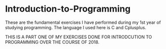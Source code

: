 # Introduction-to-Programming
These are the fundamental exercises I have performed during my 1st year of studying programming. The language I used here is C and Cplusplus.



THIS IS A PART ONE OF MY EXERCISES DONE FOR INTRODCUTION TO PROGRAMMING OVER THE COURSE OF 2018.
